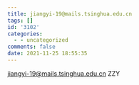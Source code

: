 ```yaml
---
title: jiangyi-19@mails.tsinghua.edu.cn
tags: []
id: '3102'
categories:
  - - uncategorized
comments: false
date: 2021-11-25 18:55:35
---
```


jiangyi-19@mails.tsinghua.edu.cn ZZY